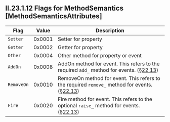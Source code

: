 ## II.23.1.12 Flags for MethodSemantics [MethodSemanticsAttributes]

 Flag | Value | Description
 ---- | ---- | ----
 `Setter` | 0x0001 | Setter for property
 `Getter` | 0x0002 | Getter for property
 `Other` | 0x0004 | Other method for property or event
 `AddOn` | 0x0008 | AddOn method for event. This refers to the required `add_` method for events. (§[22.13](ii.22.13-event-0x14.md))
 `RemoveOn` | 0x0010 | RemoveOn method for event. This refers to the required `remove_` method for events. (§[22.13](ii.22.13-event-0x14.md))
 `Fire` | 0x0020 | Fire method for event. This refers to the optional `raise_` method for events. (§[22.13](ii.22.13-event-0x14.md))
